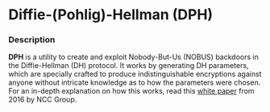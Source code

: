 # Diffie-(Pohlig)-Hellman (DPH)

### Description

[1]: https://www.nccgroup.com/globalassets/our-research/uk/whitepapers/2016/06/how-to-backdoor-diffie-hellman.pdf

**DPH** is a utility to create and exploit Nobody-But-Us (NOBUS) backdoors in the Diffie-Hellman
(DH) protocol. It works by generating DH parameters, which are specially crafted to produce
indistinguishable encryptions against anyone without intricate knowledge as to how the parameters
were chosen. For an in-depth explanation on how this works, read this [white paper][1] from 2016 by
NCC Group.
